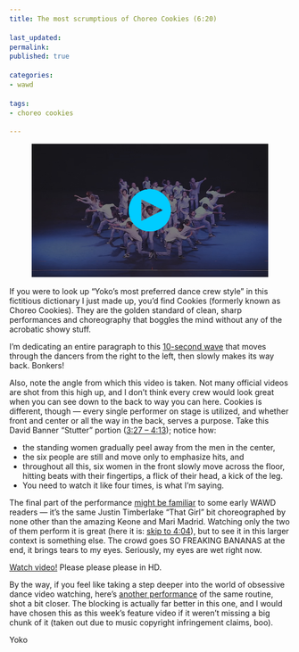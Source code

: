 ```yaml
---
title: The most scrumptious of Choreo Cookies (6:20)

last_updated: 
permalink: 
published: true

categories:
- wawd

tags:
- choreo cookies

---
```


<figure>
	<a href="https://www.youtube.com/watch?v=39J25wTaLaQ"><img src="/assets/images/2014-05-21-cookies_wodla_2014.jpeg" alt="Choreo Cookies, on stage, in formation" /></a>
</figure>

If you were to look up “Yoko’s most preferred dance crew style” in this fictitious dictionary I just made up, you’d find Cookies (formerly known as Choreo Cookies). They are the golden standard of clean, sharp performances and choreography that boggles the mind without any of the acrobatic showy stuff.

I’m dedicating an entire paragraph to this [10-second wave](http://youtu.be/39J25wTaLaQ?t=58s) that moves through the dancers from the right to the left, then slowly makes its way back. Bonkers!

Also, note the angle from which this video is taken. Not many official videos are shot from this high up, and I don’t think every crew would look great when you can see down to the back to way you can here. Cookies is different, though — every single performer on stage is utilized, and whether front and center or all the way in the back, serves a purpose. Take this David Banner “Stutter” portion ([3:27 – 4:13](http://youtu.be/39J25wTaLaQ?t=3m27s)); notice how:

- the standing women gradually peel away from the men in the center,
- the six people are still and move only to emphasize hits, and 
- throughout all this, six women in the front slowly move across the floor, hitting beats with their fingertips, a flick of their head, a kick of the leg.
- You need to watch it like four times, is what I’m saying.

The final part of the performance [might be familiar](http://us3.campaign-archive2.com/?u=896d790578b2a99d6a42c4cb7&id=9366f7704d) to some early WAWD readers — it’s the same Justin Timberlake “That Girl” bit choreographed by none other than the amazing Keone and Mari Madrid. Watching only the two of them perform it is great (here it is: [skip to 4:04](http://youtu.be/lZw_n_-tyk4?t=4m4s)), but to see it in this larger context is something else. The crowd goes SO FREAKING BANANAS at the end, it brings tears to my eyes. Seriously, my eyes are wet right now.

[Watch video!](https://www.youtube.com/watch?v=39J25wTaLaQ) Please please please in HD.

By the way, if you feel like taking a step deeper into the world of obsessive dance video watching, here’s [another performance](https://www.youtube.com/watch?v=FQt5kdyYkuY) of the same routine, shot a bit closer. The blocking is actually far better in this one, and I would have chosen this as this week’s feature video if it weren’t missing a big chunk of it (taken out due to music copyright infringement claims, boo).


Yoko
